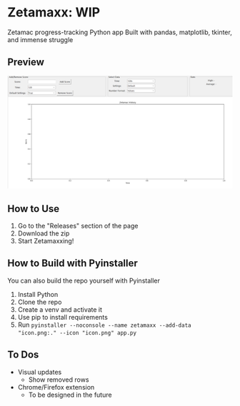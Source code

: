 # Zetamaxx: WIP
Zetamac progress-tracking Python app
Built with pandas, matplotlib, tkinter, and immense struggle
## Preview
![alt text](image.png)
## How to Use
1. Go to the "Releases" section of the page
2. Download the zip
3. Start Zetamaxxing!
## How to Build with Pyinstaller
You can also build the repo yourself with Pyinstaller
1. Install Python
2. Clone the repo
3. Create a venv and activate it
4. Use pip to install requirements
5. Run `pyinstaller --noconsole --name zetamaxx --add-data "icon.png:." --icon "icon.png" app.py`
## To Dos
- Visual updates
    - Show removed rows
- Chrome/Firefox extension
    - To be designed in the future